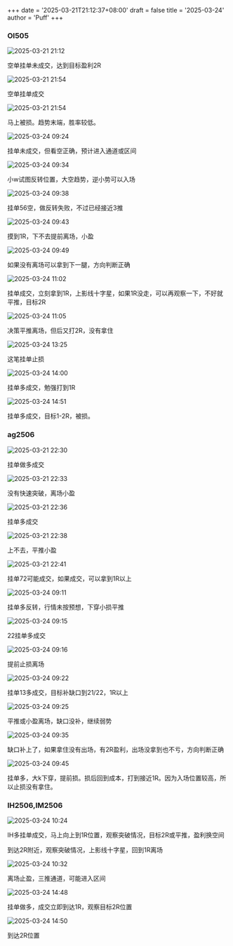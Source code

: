 +++
date = '2025-03-21T21:12:37+08:00'
draft = false
title = '2025-03-24'
author = 'Puff'
+++

### OI505

![2025-03-21 21:12](/images/2025-03-21-21-12-54.png)

空单挂单未成交，达到目标盈利2R

![2025-03-21 21:54](/images/2025-03-21-21-54-12.png)

空单挂单成交

![2025-03-21 21:54](/images/2025-03-21-21-54-43.png)

马上被损。趋势末端，胜率较低。

![2025-03-24 09:24](/images/2025-03-24-09-24-23.png)

挂单未成交，但看空正确，预计进入通道或区间

![2025-03-24 09:34](/images/2025-03-24-09-34-11.png)

小w试图反转位置，大空趋势，逆小势可以入场

![2025-03-24 09:38](/images/2025-03-24-09-38-52.png)

挂单56空，做反转失败，不过已经接近3推

![2025-03-24 09:43](/images/2025-03-24-09-43-22.png)

摸到1R，下不去提前离场，小盈

![2025-03-24 09:49](/images/2025-03-24-09-49-18.png)

如果没有离场可以拿到下一腿，方向判断正确

![2025-03-24 11:02](/images/2025-03-24-11-02-50.png)

挂单成交，立刻拿到1R，上影线十字星，如果1R没走，可以再观察一下，不好就平推，目标2R

![2025-03-24 11:05](/images/2025-03-24-11-05-37.png)

决策平推离场，但后又打2R，没有拿住

![2025-03-24 13:25](/images/2025-03-24-13-25-37.png)

这笔挂单止损

![2025-03-24 14:00](/images/2025-03-24-14-00-33.png)

挂单多成交，勉强打到1R

![2025-03-24 14:51](/images/2025-03-24-14-51-13.png)

挂单多成交，目标1-2R，被损。

### ag2506

![2025-03-21 22:30](/images/2025-03-21-22-30-25.png)

挂单做多成交

![2025-03-21 22:33](/images/2025-03-21-22-33-29.png)

没有快速突破，离场小盈

![2025-03-21 22:36](/images/2025-03-21-22-36-14.png)

挂单多成交

![2025-03-21 22:38](/images/2025-03-21-22-38-41.png)

上不去，平推小盈

![2025-03-21 22:41](/images/2025-03-21-22-41-28.png)

挂单72可能成交，如果成交，可以拿到1R以上

![2025-03-24 09:11](/images/2025-03-24-09-11-39.png)

挂单多反转，行情未按预想，下穿小损平推

![2025-03-24 09:15](/images/2025-03-24-09-15-04.png)

22挂单多成交

![2025-03-24 09:16](/images/2025-03-24-09-16-06.png)

提前止损离场

![2025-03-24 09:22](/images/2025-03-24-09-22-28.png)

挂单13多成交，目标补缺口到21/22，1R以上

![2025-03-24 09:25](/images/2025-03-24-09-25-41.png)

平推或小盈离场，缺口没补，继续弱势

![2025-03-24 09:35](/images/2025-03-24-09-35-56.png)

缺口补上了，如果拿住没有出场，有2R盈利，出场没拿到也不亏，方向判断正确

![2025-03-24 09:45](/images/2025-03-24-09-45-22.png)

挂单多，大k下穿，提前损。损后回到成本，打到接近1R。因为入场位置较高，所以止损没有拿住。

### IH2506,IM2506

![2025-03-24 10:24](/images/2025-03-24-10-24-27.png)

IH多挂单成交，马上向上到1R位置，观察突破情况，目标2R或平推，盈利换空间

到达2R附近，观察突破情况，上影线十字星，回到1R离场

![2025-03-24 10:32](/images/2025-03-24-10-32-44.png)

离场止盈，三推通道，可能进入区间

![2025-03-24 14:48](/images/2025-03-24-14-48-43.png)

挂单做多，成交立即到达1R，观察目标2R位置

![2025-03-24 14:50](/images/2025-03-24-14-50-12.png)

到达2R位置
